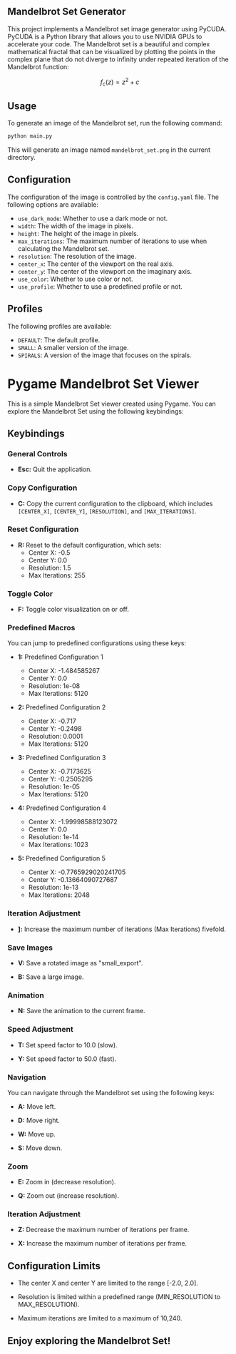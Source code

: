 ## Mandelbrot Set Generator

This project implements a Mandelbrot set image generator using PyCUDA. PyCUDA is a Python library that allows you to use NVIDIA GPUs to accelerate your code. The Mandelbrot set is a beautiful and complex mathematical fractal that can be visualized by plotting the points in the complex plane that do not diverge to infinity under repeated iteration of the Mandelbrot function:

$$f_{c}(z)=z^{2}+c$$

## Usage

To generate an image of the Mandelbrot set, run the following command:

```bash
python main.py
```

This will generate an image named `mandelbrot_set.png` in the current directory.

## Configuration

The configuration of the image is controlled by the `config.yaml` file. The following options are available:

* `use_dark_mode`: Whether to use a dark mode or not.
* `width`: The width of the image in pixels.
* `height`: The height of the image in pixels.
* `max_iterations`: The maximum number of iterations to use when calculating the Mandelbrot set.
* `resolution`: The resolution of the image.
* `center_x`: The center of the viewport on the real axis.
* `center_y`: The center of the viewport on the imaginary axis.
* `use_color`: Whether to use color or not.
* `use_profile`: Whether to use a predefined profile or not.

## Profiles

The following profiles are available:

* `DEFAULT`: The default profile.
* `SMALL`: A smaller version of the image.
* `SPIRALS`: A version of the image that focuses on the spirals.

# Pygame Mandelbrot Set Viewer

This is a simple Mandelbrot Set viewer created using Pygame. You can explore the Mandelbrot Set using the following keybindings:

## Keybindings

### General Controls

- **Esc:** Quit the application.

### Copy Configuration

- **C:** Copy the current configuration to the clipboard, which includes `[CENTER_X]`, `[CENTER_Y]`, `[RESOLUTION]`, and `[MAX_ITERATIONS]`.

### Reset Configuration

- **R:** Reset to the default configuration, which sets:
  - Center X: -0.5
  - Center Y: 0.0
  - Resolution: 1.5
  - Max Iterations: 255

### Toggle Color

- **F:** Toggle color visualization on or off.

### Predefined Macros

You can jump to predefined configurations using these keys:

- **1:** Predefined Configuration 1
  - Center X: -1.484585267
  - Center Y: 0.0
  - Resolution: 1e-08
  - Max Iterations: 5120

- **2:** Predefined Configuration 2
  - Center X: -0.717
  - Center Y: -0.2498
  - Resolution: 0.0001
  - Max Iterations: 5120

- **3:** Predefined Configuration 3
  - Center X: -0.7173625
  - Center Y: -0.2505295
  - Resolution: 1e-05
  - Max Iterations: 5120

- **4:** Predefined Configuration 4
  - Center X: -1.99998588123072
  - Center Y: 0.0
  - Resolution: 1e-14
  - Max Iterations: 1023

- **5:** Predefined Configuration 5
  - Center X: -0.7765929020241705
  - Center Y: -0.13664090727687
  - Resolution: 1e-13
  - Max Iterations: 2048

### Iteration Adjustment

- **]:** Increase the maximum number of iterations (Max Iterations) fivefold.

### Save Images

- **V:** Save a rotated image as "small_export".

- **B:** Save a large image.

### Animation

- **N:** Save the animation to the current frame.

### Speed Adjustment

- **T:** Set speed factor to 10.0 (slow).

- **Y:** Set speed factor to 50.0 (fast).

### Navigation

You can navigate through the Mandelbrot set using the following keys:

- **A:** Move left.

- **D:** Move right.

- **W:** Move up.

- **S:** Move down.

### Zoom

- **E:** Zoom in (decrease resolution).

- **Q:** Zoom out (increase resolution).

### Iteration Adjustment

- **Z:** Decrease the maximum number of iterations per frame.

- **X:** Increase the maximum number of iterations per frame.

## Configuration Limits

- The center X and center Y are limited to the range [-2.0, 2.0].

- Resolution is limited within a predefined range (MIN_RESOLUTION to MAX_RESOLUTION).

- Maximum iterations are limited to a maximum of 10,240.

## Enjoy exploring the Mandelbrot Set!